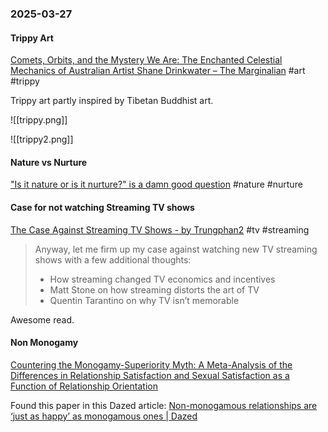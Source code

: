 ### 2025-03-27
#### Trippy Art
[Comets, Orbits, and the Mystery We Are: The Enchanted Celestial Mechanics of Australian Artist Shane Drinkwater – The Marginalian](https://www.themarginalian.org/2025/03/25/shane-drinkwater-art/) #art #trippy 

Trippy art partly inspired by Tibetan Buddhist art.

![[trippy.png]]

![[trippy2.png]]

#### Nature vs Nurture
["Is it nature or is it nurture?" is a damn good question](https://smallpotatoes.paulbloom.net/p/is-it-nature-or-is-it-nurture-is) #nature #nurture

#### Case for not watching Streaming TV shows
[The Case Against Streaming TV Shows - by Trungphan2](https://www.readtrung.com/p/the-case-against-streaming-tv-shows) #tv #streaming

> Anyway, let me firm up my case against watching new TV streaming shows with a few additional thoughts:
> 
> - How streaming changed TV economics and incentives
> - Matt Stone on how streaming distorts the art of TV
> - Quentin Tarantino on why TV isn’t memorable

Awesome read.

#### Non Monogamy
[Countering the Monogamy-Superiority Myth: A Meta-Analysis of the Differences in Relationship Satisfaction and Sexual Satisfaction as a Function of Relationship Orientation](https://www.tandfonline.com/doi/full/10.1080/00224499.2025.2462988?username=nicola_davis&_gl=1*rdysrl*_gcl_au*MTExNTkxMTM5MC4xNzQyOTAwNDU5*_ga*MTY0ODY4Nzk0LjE3NDI5MDA0NTg.*_ga_0HYE8YG0M6*MTc0MjkwMDQ1OC4xLjEuMTc0MjkwMDQ5Ny4yMi4wLjA.)

Found this paper in this Dazed article: [Non-monogamous relationships are ‘just as happy’ as monogamous ones | Dazed](https://www.dazeddigital.com/life-culture/article/66464/1/non-monogamous-relationships-just-as-happy-polyamory-dating-romance)